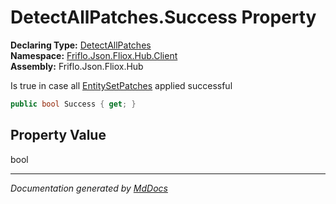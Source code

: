 ﻿<!--  
  <auto-generated>   
    The contents of this file were generated by a tool.  
    Changes to this file may be list if the file is regenerated  
  </auto-generated>   
-->

# DetectAllPatches.Success Property

**Declaring Type:** [DetectAllPatches](../index.md)  
**Namespace:** [Friflo.Json.Fliox.Hub.Client](../../index.md)  
**Assembly:** Friflo.Json.Fliox.Hub

Is true in case all [EntitySetPatches](EntitySetPatches.md) applied successful

```csharp
public bool Success { get; }
```

## Property Value

bool

___

*Documentation generated by [MdDocs](https://github.com/ap0llo/mddocs)*

